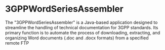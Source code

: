 # 3GPPWordSeriesAssembler
The "3GPPWordSeriesAssembler" is a Java-based application designed to streamline the handling of technical documentation for 3GPP standards. Its primary function is to automate the process of downloading, extracting, and organizing Word documents (.doc and .docx formats) from a specified remote FTP
